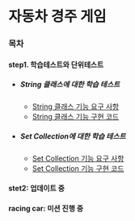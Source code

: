 # 자동차 경주 게임

### 목차
#### step1. 학습테스트와 단위테스트
- ##### String 클래스에 대한 학습 테스트
    - [String 클래스 기능 요구 사항][A]
    - [String 클래스 기능 구현 코드][B]
- ##### Set Collection에 대한 학습 테스트
    - [Set Collection 기능 요구 사항][C]
    - [Set Collection 기능 구현 코드][D]
#### stet2: 업데이트 중
#### racing car: 미션 진행 중 

[A]: https://github.com/Data-ssung/java-racingcar/blob/ssungwork/mission/step1/StringTest.md
[B]: https://github.com/Data-ssung/java-racingcar/blob/ssungwork/src/test/java/step1/StringTest.java
[C]: https://github.com/Data-ssung/java-racingcar/blob/ssungwork/mission/step1/SetTest.md
[D]: https://github.com/Data-ssung/java-racingcar/blob/ssungwork/src/test/java/step1/SetTest.java